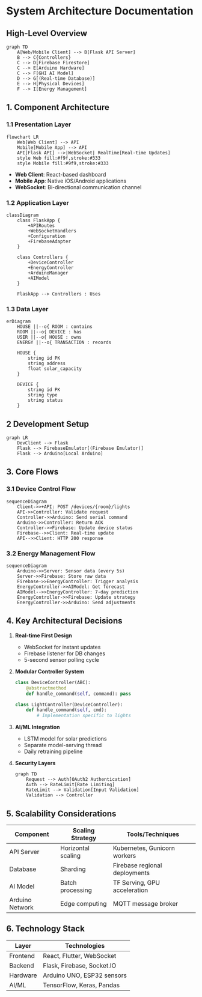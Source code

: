 # System Architecture Documentation

## High-Level Overview
```mermaid
graph TD
    A[Web/Mobile Client] --> B[Flask API Server]
    B --> C{Controllers}
    C --> D[Firebase Firestore]
    C --> E[Arduino Hardware]
    C --> F[GHI AI Model]
    D --> G[(Real-time Database)]
    E --> H[Physical Devices]
    F --> I[Energy Management]
```

## 1. Component Architecture

### 1.1 Presentation Layer
```mermaid
flowchart LR
    Web[Web Client] --> API
    Mobile[Mobile App] --> API
    API[Flask API] -->|WebSocket| RealTime[Real-time Updates]
    style Web fill:#f9f,stroke:#333
    style Mobile fill:#9f9,stroke:#333
```

- **Web Client**: React-based dashboard
- **Mobile App**: Native iOS/Android applications
- **WebSocket**: Bi-directional communication channel

### 1.2 Application Layer
```mermaid
classDiagram
    class FlaskApp {
        +APIRoutes
        +WebSocketHandlers
        +Configuration
        +FirebaseAdapter
    }
    
    class Controllers {
        +DeviceController
        +EnergyController
        +ArduinoManager
        +AIModel
    }
    
    FlaskApp --> Controllers : Uses
```

### 1.3 Data Layer
```mermaid
erDiagram
    HOUSE ||--o{ ROOM : contains
    ROOM ||--o{ DEVICE : has
    USER ||--o{ HOUSE : owns
    ENERGY ||--o{ TRANSACTION : records
    
    HOUSE {
        string id PK
        string address
        float solar_capacity
    }
    
    DEVICE {
        string id PK
        string type
        string status
    }
```

## 2 Development Setup

```mermaid
graph LR
    DevClient --> Flask
    Flask --> FirebaseEmulator[(Firebase Emulator)]
    Flask --> Arduino[Local Arduino]
```

## 3. Core Flows

### 3.1 Device Control Flow
```mermaid
sequenceDiagram
    Client->>+API: POST /devices/{room}/lights
    API->>Controller: Validate request
    Controller->>Arduino: Send serial command
    Arduino->>Controller: Return ACK
    Controller->>Firebase: Update device status
    Firebase-->>Client: Real-time update
    API-->>Client: HTTP 200 response
```

### 3.2 Energy Management Flow
```mermaid
sequenceDiagram
    Arduino->>Server: Sensor data (every 5s)
    Server->>Firebase: Store raw data
    Firebase->>EnergyController: Trigger analysis
    EnergyController->>AIModel: Get forecast
    AIModel-->>EnergyController: 7-day prediction
    EnergyController->>Firebase: Update strategy
    EnergyController->>Arduino: Send adjustments
```

## 4. Key Architectural Decisions

1. **Real-time First Design**
   - WebSocket for instant updates
   - Firebase listener for DB changes
   - 5-second sensor polling cycle

2. **Modular Controller System**
   ```python
   class DeviceController(ABC):
       @abstractmethod
       def handle_command(self, command): pass
   
   class LightController(DeviceController):
       def handle_command(self, cmd):
           # Implementation specific to lights
   ```

3. **AI/ML Integration**
   - LSTM model for solar predictions
   - Separate model-serving thread
   - Daily retraining pipeline

4. **Security Layers**
   ```mermaid
   graph TD
       Request --> Auth[OAuth2 Authentication]
       Auth --> RateLimit[Rate Limiting]
       RateLimit --> Validation[Input Validation]
       Validation --> Controller
   ```

## 5. Scalability Considerations

| Component        | Scaling Strategy                | Tools/Techniques               |
|------------------|---------------------------------|--------------------------------|
| API Server       | Horizontal scaling              | Kubernetes, Gunicorn workers   |
| Database         | Sharding                        | Firebase regional deployments  |
| AI Model         | Batch processing                | TF Serving, GPU acceleration   |
| Arduino Network  | Edge computing                  | MQTT message broker            |

## 6. Technology Stack

| Layer            | Technologies                    |
|------------------|---------------------------------|
| Frontend         | React, Flutter, WebSocket       |
| Backend          | Flask, Firebase, Socket.IO      |
| Hardware         | Arduino UNO, ESP32 sensors      |
| AI/ML            | TensorFlow, Keras, Pandas       |
